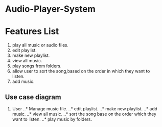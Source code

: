 # Audio-Player-System

# Features List
1. play all music or audio files.
2. edit playlist.
3. make new playlist.
4. view all music.
5. play songs from folders.
6. allow user to sort the song,based on the order in which they want to listen.
7. add music.

## Use case diagram
1. User
..* Manage music file.
..* edit playlist.
..* make new playlist.
..* add music.
..* view all music.
..* sort the song base on the order which they want to listen.
..* play music by folders.



